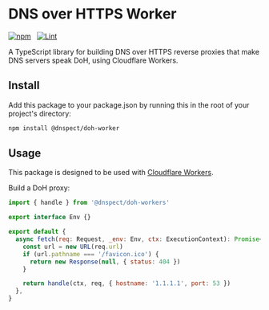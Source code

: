 # DNS over HTTPS Worker

[![npm](https://img.shields.io/npm/v/@dnspect/doh-worker.svg)](https://www.npmjs.com/package/@dnspect/doh-worker) &nbsp;
[![Lint](https://github.com/dnspect/doh-worker/actions/workflows/lint.yml/badge.svg)](https://github.com/dnspect/doh-worker/actions/workflows/lint.yml) &nbsp;

A TypeScript library for building DNS over HTTPS reverse proxies that make DNS servers speak DoH, using Cloudflare Workers.

## Install

Add this package to your package.json by running this in the root of your project's directory:

```sh
npm install @dnspect/doh-worker
```

## Usage

This package is designed to be used with [Cloudflare Workers](https://workers.cloudflare.com/).

Build a DoH proxy:

```javascript
import { handle } from '@dnspect/doh-workers'

export interface Env {}

export default {
  async fetch(req: Request, _env: Env, ctx: ExecutionContext): Promise<Response> {
    const url = new URL(req.url)
    if (url.pathname === '/favicon.ico') {
      return new Response(null, { status: 404 })
    }

    return handle(ctx, req, { hostname: '1.1.1.1', port: 53 })
  },
}
```
